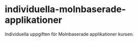 # individuella-molnbaserade-applikationer
Individuella uppgiften för Molnbaserade applikationer kursen.
